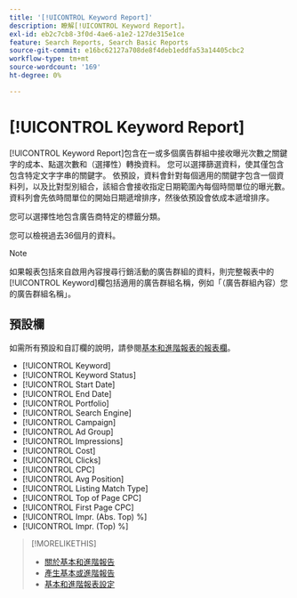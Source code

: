 ```yaml
---
title: '[!UICONTROL Keyword Report]'
description: 瞭解[!UICONTROL Keyword Report]。
exl-id: eb2c7cb8-3f0d-4ae6-a1e2-127de315e1ce
feature: Search Reports, Search Basic Reports
source-git-commit: e16bc62127a708de8f4deb1eddfa53a14405cbc2
workflow-type: tm+mt
source-wordcount: '169'
ht-degree: 0%

---
```


# [!UICONTROL Keyword Report]

[!UICONTROL Keyword Report]包含在一或多個廣告群組中接收曝光次數之關鍵字的成本、點選次數和（選擇性）轉換資料。 您可以選擇篩選資料，使其僅包含包含特定文字字串的關鍵字。 依預設，資料會針對每個適用的關鍵字包含一個資料列，以及比對型別組合，該組合會接收指定日期範圍內每個時間單位的曝光數。 資料列會先依時間單位的開始日期遞增排序，然後依預設會依成本遞增排序。

您可以選擇性地包含廣告商特定的標籤分類。

您可以檢視過去36個月的資料。

>[!NOTE]
>
>如果報表包括來自啟用內容搜尋行銷活動的廣告群組的資料，則完整報表中的[!UICONTROL Keyword]欄包括適用的廣告群組名稱，例如「（廣告群組內容）您的廣告群組名稱」。

## 預設欄

如需所有預設和自訂欄的說明，請參閱[基本和進階報表的報表欄](basic-advanced-report-columns.md)。

* [!UICONTROL Keyword]
* [!UICONTROL Keyword Status]
* [!UICONTROL Start Date]
* [!UICONTROL End Date]
* [!UICONTROL Portfolio]
* [!UICONTROL Search Engine]
* [!UICONTROL Campaign]
* [!UICONTROL Ad Group]
* [!UICONTROL Impressions]
* [!UICONTROL Cost]
* [!UICONTROL Clicks]
* [!UICONTROL CPC]
* [!UICONTROL Avg Position]
* [!UICONTROL Listing Match Type]
* [!UICONTROL Top of Page CPC]
* [!UICONTROL First Page CPC]
* [!UICONTROL Impr. (Abs. Top) %]
* [!UICONTROL Impr. (Top) %]

>[!MORELIKETHIS]
>
>* [關於基本和進階報告](basic-advanced-report-about.md)
>* [產生基本或進階報告](basic-advanced-report-generate.md)
>* [基本和進階報表設定](basic-advanced-report-settings.md)
